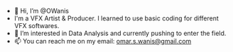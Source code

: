 - 👋 Hi, I’m @OWanis
- I'm a VFX Artist & Producer. I learned to use basic coding for different VFX softwares.
- 👀 I’m interested in Data Analysis and currently pushing to enter the field.
- 📫 You can reach me on my email: omar.s.wanis@gmail.com

<!---
OWanis/OWanis is a ✨ special ✨ repository because its `README.md` (this file) appears on your GitHub profile.
You can click the Preview link to take a look at your changes.
--->
